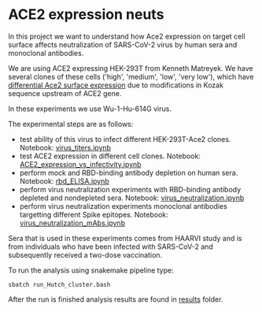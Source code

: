 # ACE2 expression neuts

In this project we want to understand how Ace2 expression on target cell surface affects neutralization of SARS-CoV-2 virus by human sera and monoclonal antibodies.

We are using ACE2 expressing HEK-293T from Kenneth Matreyek. We have several clones of these cells ('high', 'medium', 'low', 'very low'), which have [differential Ace2 surface expression](https://journals.plos.org/plospathogens/article?id=10.1371/journal.ppat.1009715) due to modifications in Kozak sequence upstream of ACE2 gene.

In these experiments we use Wu-1-Hu-614G virus.

The experimental steps are as follows:
- test ability of this virus to infect different HEK-293T-Ace2 clones. Notebook: [virus_titers.ipynb](virus_titers.ipynb)
- test ACE2 expression in different cell clones. Notebook: [ACE2_expression_vs_infectivity.ipynb](ACE2_expression_vs_infectivity.ipynb)
- perform mock and RBD-binding antibody depletion on human sera. Notebook: [rbd_ELISA.ipynb](rbd_ELISA.ipynb)
- perform virus neutralization experiments with RBD-binding antibody depleted and nondepleted sera. Notebook: [virus_neutralization.ipynb](virus_neutralization.ipynb)
- perform virus neutralization experiments monoclonal antibodies targetting different Spike epitopes. Notebook: [virus_neutralization_mAbs.ipynb](virus_neutralization_mAbs.ipynb)


Sera that is used in these experiments comes from HAARVI study and is from individuals who have been infected with SARS-CoV-2 and subsequently received a two-dose vaccination.

To run the analysis using snakemake pipeline type:

```
sbatch run_Hutch_cluster.bash
```

After the run is finished analysis results are found in [results](./results) folder.
